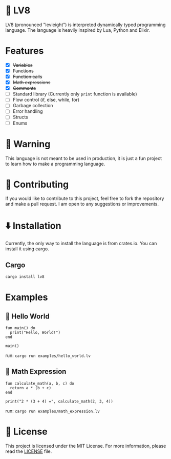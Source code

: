 # 🚀 LV8
LV8 (pronounced "levieight") is interpreted dynamically typed programming language. The language is heavily inspired by Lua, Python and Elixir.

# Features
- [x] ~~Variables~~
- [x] ~~Functions~~
- [x] ~~Function calls~~
- [x] ~~Math expressions~~
- [x] ~~Comments~~
- [ ] Standard library (Currently only `print` function is available)
- [ ] Flow control (if, else, while, for)
- [ ] Garbage collection
- [ ] Error handling
- [ ] Structs
- [ ] Enums 

# 🚨 Warning
This language is not meant to be used in production, it is just a fun project to learn how to make a programming language.

# 🔗 Contributing
If you would like to contribute to this project, feel free to fork the repository and make a pull request. I am open to any suggestions or improvements.

# ⬇️ Installation
Currently, the only way to install the language is from crates.io. You can install it using cargo.
## Cargo
```bash
cargo install lv8
```

# Examples
## 👋 Hello World
```lv8
fun main() do
  print("Hello, World!")
end

main()
```

run: `cargo run examples/hello_world.lv`

## 🧮 Math Expression
```lv8
fun calculate_math(a, b, c) do
  return a * (b + c)
end

print("2 * (3 + 4) =", calculate_math(2, 3, 4))
```

run: `cargo run examples/math_expression.lv`

# 📜 License
This project is licensed under the MIT License. For more information, please read the [LICENSE](LICENSE) file.